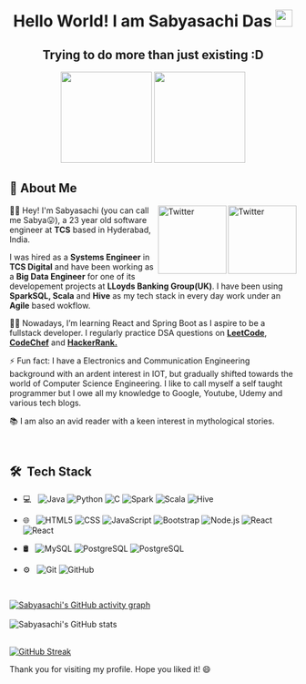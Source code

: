 <!--
**sabya2301/sabya2301** is a ✨ _special_ ✨ repository because its `README.md` (this file) appears on your GitHub profile.

Here are some ideas to get you started:

- 🔭 I’m currently working on ...
- 🌱 I’m currently learning ...
- 👯 I’m looking to collaborate on ...
- 🤔 I’m looking for help with ...
- 💬 Ask me about ...
- 📫 How to reach me: ...
- 😄 Pronouns: ...
- ⚡ Fun fact: ...
-->
<h1 align="center">Hello World! I am Sabyasachi Das <img src="https://raw.githubusercontent.com/aemmadi/aemmadi/master/wave.gif" width="30px"></h1> 
<h2 align="center">Trying to do more than just existing :D</h2>

<p align="center"> <img src="https://octodex.github.com/images/spidertocat.png" height="160px" width="160px"> <img src="https://octodex.github.com/images/plumber.jpg" height="160px" width="160px"> </p>

## :wave: About Me

<a href="https://www.instagram.com/_sabya23sachi_/" target="_blank"><img src="https://cdn2.iconfinder.com/data/icons/social-media-2199/64/social_media_isometric_3-instagram-128.png" height="120px" width="120px" alt="Twitter" align="right"></a><a href="https://www.linkedin.com/in/sabyasachi-das-2a6229159/" target="_blank"><img src="https://cdn2.iconfinder.com/data/icons/social-media-2199/64/social_media_isometric_14-linkedin-512.png" height="120px" width="120px" alt="Twitter" align="right"></a>
👨‍🎓 Hey! I'm Sabyasachi (you can call me Sabya😛), a 23 year old software engineer at **TCS** based in Hyderabad, India.

I was hired as a **Systems Engineer** in **TCS Digital** and have been working as a **Big Data Engineer** for one of its developement projects at **LLoyds Banking Group(UK)**. I have been using **SparkSQL, Scala** and **Hive** as my tech stack in every day work under an **Agile** based wokflow.

👩‍💻 Nowadays, I’m learning React and Spring Boot as I aspire to be a fullstack developer. I regularly practice DSA questions on [**LeetCode**](https://leetcode.com/user8392Cc/), [**CodeChef**](https://www.codechef.com/users/sabyasachi2301) and [**HackerRank.**](https://www.hackerrank.com/sabyasachi_das)

⚡ Fun fact: I have a Electronics and Communication Engineering background with an ardent interest in IOT, but gradually shifted towards the world of Computer Science Engineering. I like to call myself a self taught programmer but I owe all my knowledge to Google, Youtube, Udemy and various tech blogs.

📚 I am also an avid reader with a keen interest in mythological stories.

<br>

## 🛠 &nbsp;Tech Stack

- 💻 &nbsp;
  ![Java](https://img.shields.io/badge/-Java-333333?style=flat&logo=Java&logoColor=007396)
  ![Python](https://img.shields.io/badge/-Python-333333?style=flat&logo=python)
  ![C](https://img.shields.io/badge/--333333?style=flat&logo=C)
  ![Spark](https://img.shields.io/badge/-SparkSQL-333333?style=flat&logo=Spark)
  ![Scala](https://img.shields.io/badge/-Scala-333333?style=flat&logo=scala)
  ![Hive](https://img.shields.io/badge/-Hive-333333?style=flat&logo=hive)

- 🌐 &nbsp;
  ![HTML5](https://img.shields.io/badge/-HTML5-333333?style=flat&logo=HTML5)
  ![CSS](https://img.shields.io/badge/-CSS-333333?style=flat&logo=CSS3&logoColor=1572B6)
  ![JavaScript](https://img.shields.io/badge/-JavaScript-333333?style=flat&logo=javascript)
  ![Bootstrap](https://img.shields.io/badge/-Bootstrap-333333?style=flat&logo=bootstrap&logoColor=563D7C)
  ![Node.js](https://img.shields.io/badge/-Node.js-333333?style=flat&logo=node.js)
  ![React](https://img.shields.io/badge/-React-333333?style=flat&logo=react)
  ![React](https://img.shields.io/badge/-SpringBoot-333333?style=flat&logo=SpringBoot)
- 🛢 &nbsp;
  ![MySQL](https://img.shields.io/badge/-MySQL-333333?style=flat&logo=mysql)
  ![PostgreSQL](https://img.shields.io/badge/-PostgreSQL-333333?style=flat&logo=postgresql)
  ![PostgreSQL](https://img.shields.io/badge/-MongoDB-333333?style=flat&logo=mongodb)
- ⚙️ &nbsp;
  ![Git](https://img.shields.io/badge/-Git-333333?style=flat&logo=git)
  ![GitHub](https://img.shields.io/badge/-GitHub-333333?style=flat&logo=github)

<br>

[![Sabyasachi's GitHub activity graph](https://activity-graph.herokuapp.com/graph?username=sabya2301&theme=xcode)](https://git.io/sabya2301)
<br>
<br>
![Sabyasachi's GitHub stats](https://github-readme-stats.vercel.app/api/?username=sabya2301&theme=prussian&show_icons=true&count_private=true)
<br />
<br>

[![GitHub Streak](http://github-readme-streak-stats.herokuapp.com?user=sabya2301&theme=prussian&hide_border=true)](https://git.io/streak-stats)

Thank you for visiting my profile. Hope you liked it! 😄
